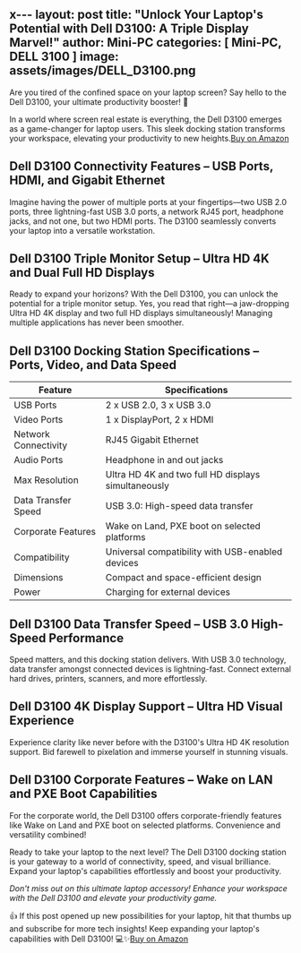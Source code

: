 x---
layout: post
title:  "Unlock Your Laptop's Potential with Dell D3100: A Triple Display Marvel!"
author: Mini-PC
categories: [ Mini-PC, DELL 3100 ]
image: assets/images/DELL_D3100.png
---

Are you tired of the confined space on your laptop screen? Say hello to the Dell D3100, your ultimate productivity booster! 🚀

In a world where screen real estate is everything, the Dell D3100 emerges as a game-changer for laptop users. This sleek docking station transforms your workspace, elevating your productivity to new heights.[Buy on Amazon](https://amzn.to/3RLkrAu)


## Dell D3100 Connectivity Features – USB Ports, HDMI, and Gigabit Ethernet
Imagine having the power of multiple ports at your fingertips—two USB 2.0 ports, three lightning-fast USB 3.0 ports, a network RJ45 port, headphone jacks, and not one, but two HDMI ports. The D3100 seamlessly converts your laptop into a versatile workstation.

## Dell D3100 Triple Monitor Setup – Ultra HD 4K and Dual Full HD Displays
Ready to expand your horizons? With the Dell D3100, you can unlock the potential for a triple monitor setup. Yes, you read that right—a jaw-dropping Ultra HD 4K display and two full HD displays simultaneously! Managing multiple applications has never been smoother.

##  Dell D3100 Docking Station Specifications – Ports, Video, and Data Speed

| Feature                          | Specifications                                  |
|----------------------------------|--------------------------------------------------|
| USB Ports                        | 2 x USB 2.0, 3 x USB 3.0                          |
| Video Ports                      | 1 x DisplayPort, 2 x HDMI                         |
| Network Connectivity             | RJ45 Gigabit Ethernet                            |
| Audio Ports                      | Headphone in and out jacks                        |
| Max Resolution                   | Ultra HD 4K and two full HD displays simultaneously |
| Data Transfer Speed              | USB 3.0: High-speed data transfer                |
| Corporate Features               | Wake on Land, PXE boot on selected platforms      |
| Compatibility                    | Universal compatibility with USB-enabled devices  |
| Dimensions                       | Compact and space-efficient design                |
| Power                            | Charging for external devices                     |


## Dell D3100 Data Transfer Speed – USB 3.0 High-Speed Performance
Speed matters, and this docking station delivers. With USB 3.0 technology, data transfer amongst connected devices is lightning-fast. Connect external hard drives, printers, scanners, and more effortlessly.

## Dell D3100 4K Display Support – Ultra HD Visual Experience
Experience clarity like never before with the D3100's Ultra HD 4K resolution support. Bid farewell to pixelation and immerse yourself in stunning visuals.

## Dell D3100 Corporate Features – Wake on LAN and PXE Boot Capabilities

For the corporate world, the Dell D3100 offers corporate-friendly features like Wake on Land and PXE boot on selected platforms. Convenience and versatility combined!

Ready to take your laptop to the next level? The Dell D3100 docking station is your gateway to a world of connectivity, speed, and visual brilliance. Expand your laptop's capabilities effortlessly and boost your productivity.

*Don't miss out on this ultimate laptop accessory! Enhance your workspace with the Dell D3100 and elevate your productivity game.*

👍 If this post opened up new possibilities for your laptop, hit that thumbs up and subscribe for more tech insights! Keep expanding your laptop's capabilities with Dell D3100! 💻✨[Buy on Amazon](https://amzn.to/3RLkrAu)






